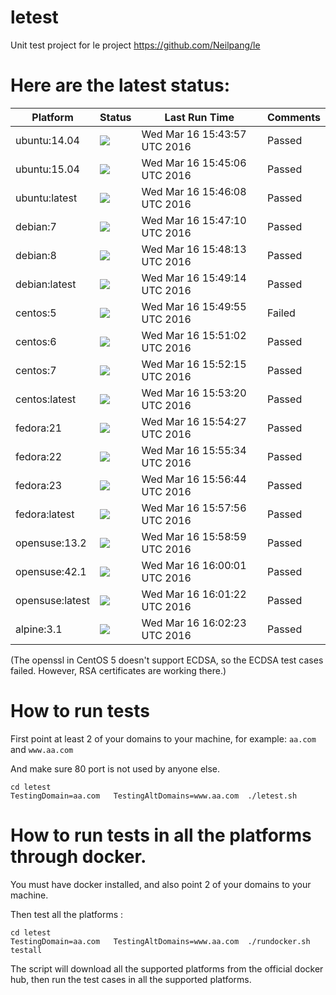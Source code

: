 # letest
Unit test project for le project https://github.com/Neilpang/le



# Here are the latest status:

| Platform | Status| Last Run Time| Comments|
-----------|-------|--------------|---------|
|ubuntu:14.04|![](https://cdn.rawgit.com/Neilpang/letest/master/status/ubuntu-14.04.svg)|Wed Mar 16 15:43:57 UTC 2016| Passed |
|ubuntu:15.04|![](https://cdn.rawgit.com/Neilpang/letest/master/status/ubuntu-15.04.svg)|Wed Mar 16 15:45:06 UTC 2016| Passed |
|ubuntu:latest|![](https://cdn.rawgit.com/Neilpang/letest/master/status/ubuntu-latest.svg)|Wed Mar 16 15:46:08 UTC 2016| Passed |
|debian:7|![](https://cdn.rawgit.com/Neilpang/letest/master/status/debian-7.svg)|Wed Mar 16 15:47:10 UTC 2016| Passed |
|debian:8|![](https://cdn.rawgit.com/Neilpang/letest/master/status/debian-8.svg)|Wed Mar 16 15:48:13 UTC 2016| Passed |
|debian:latest|![](https://cdn.rawgit.com/Neilpang/letest/master/status/debian-latest.svg)|Wed Mar 16 15:49:14 UTC 2016| Passed |
|centos:5|![](https://cdn.rawgit.com/Neilpang/letest/master/status/centos-5.svg)|Wed Mar 16 15:49:55 UTC 2016| Failed |
|centos:6|![](https://cdn.rawgit.com/Neilpang/letest/master/status/centos-6.svg)|Wed Mar 16 15:51:02 UTC 2016| Passed |
|centos:7|![](https://cdn.rawgit.com/Neilpang/letest/master/status/centos-7.svg)|Wed Mar 16 15:52:15 UTC 2016| Passed |
|centos:latest|![](https://cdn.rawgit.com/Neilpang/letest/master/status/centos-latest.svg)|Wed Mar 16 15:53:20 UTC 2016| Passed |
|fedora:21|![](https://cdn.rawgit.com/Neilpang/letest/master/status/fedora-21.svg)|Wed Mar 16 15:54:27 UTC 2016| Passed |
|fedora:22|![](https://cdn.rawgit.com/Neilpang/letest/master/status/fedora-22.svg)|Wed Mar 16 15:55:34 UTC 2016| Passed |
|fedora:23|![](https://cdn.rawgit.com/Neilpang/letest/master/status/fedora-23.svg)|Wed Mar 16 15:56:44 UTC 2016| Passed |
|fedora:latest|![](https://cdn.rawgit.com/Neilpang/letest/master/status/fedora-latest.svg)|Wed Mar 16 15:57:56 UTC 2016| Passed |
|opensuse:13.2|![](https://cdn.rawgit.com/Neilpang/letest/master/status/opensuse-13.2.svg)|Wed Mar 16 15:58:59 UTC 2016| Passed |
|opensuse:42.1|![](https://cdn.rawgit.com/Neilpang/letest/master/status/opensuse-42.1.svg)|Wed Mar 16 16:00:01 UTC 2016| Passed |
|opensuse:latest|![](https://cdn.rawgit.com/Neilpang/letest/master/status/opensuse-latest.svg)|Wed Mar 16 16:01:22 UTC 2016| Passed |
|alpine:3.1|![](https://cdn.rawgit.com/Neilpang/letest/master/status/alpine-3.1.svg)|Wed Mar 16 16:02:23 UTC 2016| Passed |
(The openssl in CentOS 5 doesn't support ECDSA, so the ECDSA test cases failed. However, RSA certificates are working there.)

# How to run tests

First point at least 2 of your domains to your machine, 
for example: `aa.com` and `www.aa.com`

And make sure 80 port is not used by anyone else.

```
cd letest
TestingDomain=aa.com   TestingAltDomains=www.aa.com  ./letest.sh
```

# How to run tests in all the platforms through docker.

You must have docker installed, and also point 2 of your domains to your machine.

Then test all the platforms :

```
cd letest
TestingDomain=aa.com   TestingAltDomains=www.aa.com  ./rundocker.sh  testall
```

The script will download all the supported platforms from the official docker hub, then run the test cases in all the supported platforms.






